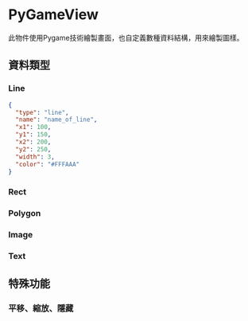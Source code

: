 # PyGameView

此物件使用Pygame技術繪製畫面，也自定義數種資料結構，用來繪製圖樣。

## 資料類型

### Line

```json
{
  "type": "line",
  "name": "name_of_line",
  "x1": 100,
  "y1": 150,
  "x2": 200,
  "y2": 250,
  "width": 3,
  "color": "#FFFAAA"
}
```

### Rect

### Polygon

### Image

### Text

## 特殊功能

### 平移、縮放、隱藏

[//]: # (function name and data structure)
